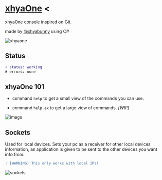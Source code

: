 # [xhyaOne](https://github.com/xhyabunny/xhyaOne_/releases/download/pre1.3/xhyaOne_.exe) <
xhyaOne console inspired on Git.

made by [@xhyabunny](https://github.com/xhyabunny) using C#

![xhyaone](https://user-images.githubusercontent.com/106491722/202317797-c95a2588-ed7e-4910-9a4f-a8ef162b2eec.png)

## Status
```diff
+ status: working
# errors: none
```

## xhyaOne 101
- command ``help`` to get a small view of the commands you can use.

- command ``help ex`` to get a large view of commands. _[WIP]_

![image](https://user-images.githubusercontent.com/106491722/201836496-0ccefa33-97a6-4ce1-b25b-ac66e8653c9e.png)


## Sockets

Used for local devices. 
Sets your pc as a receiver for other local devices information, an application is given to be sent to the other devices you want info from.

```diff
! [WARNING] This only works with local IPs!
``` 
![sockets](https://user-images.githubusercontent.com/106491722/199830185-cd4aaa39-da48-4965-a7b5-326a6456d644.png) 
